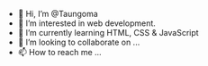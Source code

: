 - 👋 Hi, I’m @Taungoma
- 👀 I’m interested in web development.
- 🌱 I’m currently learning HTML, CSS & JavaScript
- 💞️ I’m looking to collaborate on ...
- 📫 How to reach me ...

<!---
Taungoma/Taungoma is a ✨ special ✨ repository because its `README.md` (this file) appears on your GitHub profile.
You can click the Preview link to take a look at your changes.
--->
